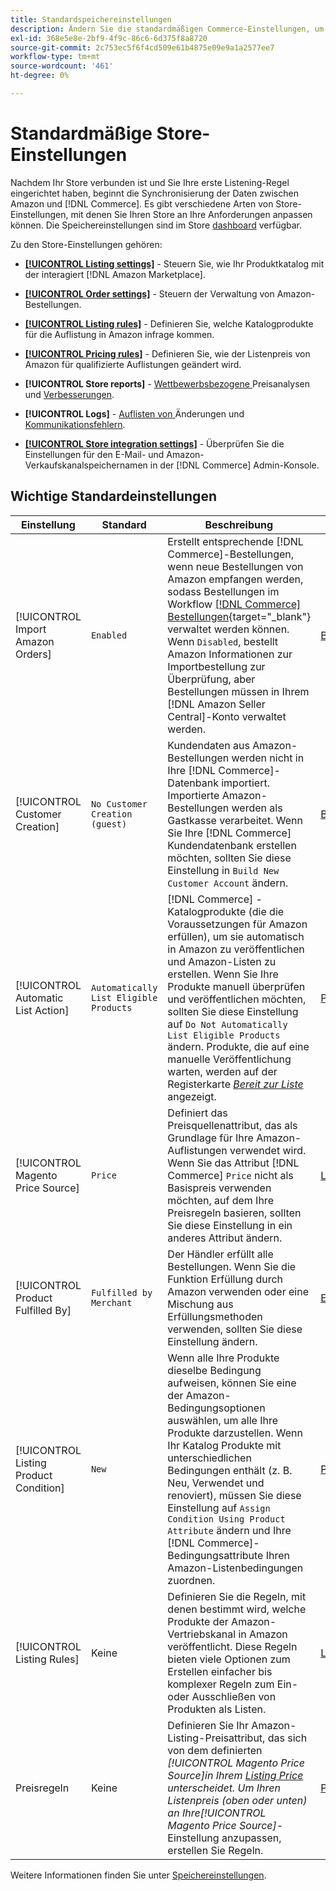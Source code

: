 ```yaml
---
title: Standardspeichereinstellungen
description: Ändern Sie die standardmäßigen Commerce-Einstellungen, um den Amazon-Sales Channel für Ihren Store anzupassen.
exl-id: 368e5e8e-2bf9-4f9c-86c6-6d375f8a8720
source-git-commit: 2c753ec5f6f4cd509e61b4875e09e9a1a2577ee7
workflow-type: tm+mt
source-wordcount: '461'
ht-degree: 0%

---
```


# Standardmäßige Store-Einstellungen

Nachdem Ihr Store verbunden ist und Sie Ihre erste Listening-Regel eingerichtet haben, beginnt die Synchronisierung der Daten zwischen Amazon und [!DNL Commerce]. Es gibt verschiedene Arten von Store-Einstellungen, mit denen Sie Ihren Store an Ihre Anforderungen anpassen können. Die Speichereinstellungen sind im Store [dashboard](./amazon-store-dashboard.md) verfügbar.

Zu den Store-Einstellungen gehören:

- [**[!UICONTROL Listing settings]**](./listing-settings.md) - Steuern Sie, wie Ihr Produktkatalog mit der interagiert  [!DNL Amazon Marketplace].

- [**[!UICONTROL Order settings]**](./order-settings.md) - Steuern der Verwaltung von Amazon-Bestellungen.

- [**[!UICONTROL Listing rules]**](./listing-rules.md) - Definieren Sie, welche Katalogprodukte für die Auflistung in Amazon infrage kommen.

- [**[!UICONTROL Pricing rules]**](./pricing-products.md) - Definieren Sie, wie der Listenpreis von Amazon für qualifizierte Auflistungen geändert wird.

- **[!UICONTROL Store reports]** -  [Wettbewerbsbezogene ](./competitive-price-analysis.md) Preisanalysen und  [Verbesserungen](./listing-improvements.md).

- **[!UICONTROL Logs]** -  [Auflisten von ](./listing-changes-log.md) Änderungen und  [Kommunikationsfehlern](./communication-errors-log.md).

- [**[!UICONTROL Store integration settings]**](./store-integration-settings.md) - Überprüfen Sie die Einstellungen für den E-Mail- und Amazon-Verkaufskanalspeichernamen in der  [!DNL Commerce] Admin-Konsole.

## Wichtige Standardeinstellungen

| Einstellung | Standard | Beschreibung | Standort |
|--- |--- |--- |--- |
| [!UICONTROL Import Amazon Orders] | `Enabled` | Erstellt entsprechende [!DNL Commerce]-Bestellungen, wenn neue Bestellungen von Amazon empfangen werden, sodass Bestellungen im Workflow [[!DNL Commerce] Bestellungen](https://docs.magento.com/user-guide/sales/orders.html){target=&quot;_blank&quot;} verwaltet werden können. Wenn `Disabled`, bestellt Amazon Informationen zur Importbestellung zur Überprüfung, aber Bestellungen müssen in Ihrem [!DNL Amazon Seller Central]-Konto verwaltet werden. | [Bestelleinstellungen](./order-settings.md) |
| [!UICONTROL Customer Creation] | `No Customer Creation (guest)` | Kundendaten aus Amazon-Bestellungen werden nicht in Ihre [!DNL Commerce]-Datenbank importiert. Importierte Amazon-Bestellungen werden als Gastkasse verarbeitet. Wenn Sie Ihre [!DNL Commerce] Kundendatenbank erstellen möchten, sollten Sie diese Einstellung in `Build New Customer Account` ändern. | [Bestelleinstellungen](./order-settings.md) |
| [!UICONTROL Automatic List Action] | `Automatically List Eligible Products` | [!DNL Commerce] -Katalogprodukte (die die Voraussetzungen für Amazon erfüllen), um sie automatisch in Amazon zu veröffentlichen und Amazon-Listen zu erstellen. Wenn Sie Ihre Produkte manuell überprüfen und veröffentlichen möchten, sollten Sie diese Einstellung auf `Do Not Automatically List Eligible Products` ändern. Produkte, die auf eine manuelle Veröffentlichung warten, werden auf der Registerkarte [_Bereit zur Liste_](./ready-to-list.md) angezeigt. | [Produktlistenaktionen](./product-listing-actions.md) |
| [!UICONTROL Magento Price Source] | `Price` | Definiert das Preisquellenattribut, das als Grundlage für Ihre Amazon-Auflistungen verwendet wird. Wenn Sie das Attribut [!DNL Commerce] `Price` nicht als Basispreis verwenden möchten, auf dem Ihre Preisregeln basieren, sollten Sie diese Einstellung in ein anderes Attribut ändern. | [Listenpreis](./listing-price.md) |
| [!UICONTROL Product Fulfilled By] | `Fulfilled by Merchant` | Der Händler erfüllt alle Bestellungen. Wenn Sie die Funktion Erfüllung durch Amazon verwenden oder eine Mischung aus Erfüllungsmethoden verwenden, sollten Sie diese Einstellung ändern. | [Erfüllt von](./listing-price.md) |
| [!UICONTROL Listing Product Condition] | `New` | Wenn alle Ihre Produkte dieselbe Bedingung aufweisen, können Sie eine der Amazon-Bedingungsoptionen auswählen, um alle Ihre Produkte darzustellen. Wenn Ihr Katalog Produkte mit unterschiedlichen Bedingungen enthält (z. B. Neu, Verwendet und renoviert), müssen Sie diese Einstellung auf `Assign Condition Using Product Attribute` ändern und Ihre [!DNL Commerce]-Bedingungsattribute Ihren Amazon-Listenbedingungen zuordnen. | [Produktlistenbedingung](./product-listing-condition.md) |
| [!UICONTROL Listing Rules] | Keine | Definieren Sie die Regeln, mit denen bestimmt wird, welche Produkte der Amazon-Vertriebskanal in Amazon veröffentlicht. Diese Regeln bieten viele Optionen zum Erstellen einfacher bis komplexer Regeln zum Ein- oder Ausschließen von Produkten als Listen. | [Listening-Regeln](./listing-rules.md) |
| Preisregeln | Keine | Definieren Sie Ihr Amazon-Listing-Preisattribut, das sich von dem definierten _[!UICONTROL Magento Price Source]_in Ihrem [Listing Price](./listing-price.md) unterscheidet. Um Ihren Listenpreis (oben oder unten) an Ihre_[!UICONTROL Magento Price Source]_-Einstellung anzupassen, erstellen Sie Regeln. | [Preisregeln](./pricing-products.md) |

Weitere Informationen finden Sie unter [Speichereinstellungen](./ob-store-review.md).
